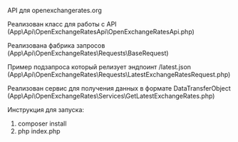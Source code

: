 API для openexchangerates.org

Реализован класс для работы с API (App\Api\OpenExchangeRatesApi\OpenExchangeRatesApi.php)

Реализована фабрика запросов (App\Api\OpenExchangeRates\Requests\BaseRequest)

Пример подзапроса который релизует эндпоинт /latest.json (App\Api\OpenExchangeRates\Requests\LatestExchangeRatesRequest.php)

Реализован сервис для получения данных в формате DataTransferObject (App\Api\OpenExchangeRates\Services\GetLatestExchangeRates.php)

Инструкция для запуска:
1. composer install
2. php index.php
